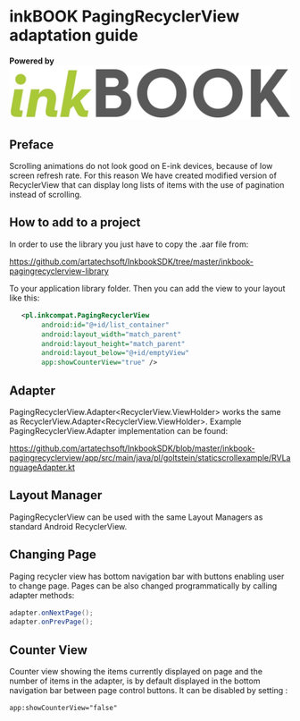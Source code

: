 # inkBOOK PagingRecyclerView adaptation guide



#### Powered by  [![N|Solid](../logo_inkBOOK.jpg)](https://www.inkbook.eu/)

## Preface
Scrolling animations do not look good on E-ink devices, because of low screen refresh rate. For this reason We have created modified version of RecyclerView that can display long lists of items with the use of pagination instead of scrolling.



## How to add to a project

In order to use the library you just have to copy the .aar file from:

https://github.com/artatechsoft/InkbookSDK/tree/master/inkbook-pagingrecyclerview-library

To your application library folder. Then you can add the view to your layout like this:
```xml
   <pl.inkcompat.PagingRecyclerView
        android:id="@+id/list_container"
        android:layout_width="match_parent"
        android:layout_height="match_parent"
        android:layout_below="@+id/emptyView"
        app:showCounterView="true" />
```
## Adapter

PagingRecyclerView.Adapter<RecyclerView.ViewHolder> works the same as RecyclerView.Adapter<RecyclerView.ViewHolder>. 
Example PagingRecyclerView.Adapter implementation can be found:

https://github.com/artatechsoft/InkbookSDK/blob/master/inkbook-pagingrecyclerview/app/src/main/java/pl/goltstein/staticscrollexample/RVLanguageAdapter.kt

## Layout Manager

PagingRecyclerView can be used with the same Layout Managers as standard Android RecyclerView.

## Changing Page

Paging recycler view has bottom navigation bar with buttons enabling user to change page. Pages can be also changed programmatically by calling adapter methods:

```java
adapter.onNextPage();
adapter.onPrevPage();
```
## Counter View

Counter view showing the items currently displayed on page and the number of items in the adapter, is by default displayed in the bottom navigation bar between page control buttons. It can be disabled by setting :

```xml
app:showCounterView="false"
```

